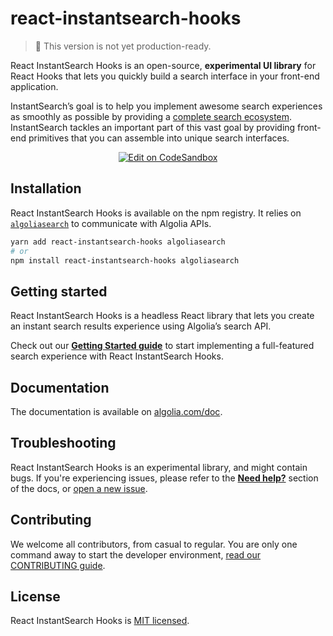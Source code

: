 # react-instantsearch-hooks

> 🚧 This version is not yet production-ready.

React InstantSearch Hooks is an open-source, **experimental UI library** for React Hooks that lets you quickly build a search interface in your front-end application.

InstantSearch’s goal is to help you implement awesome search experiences as smoothly as possible by providing a [complete search ecosystem](https://algolia.com/doc/guides/getting-started/how-algolia-works/#the-full-ecosystem). InstantSearch tackles an important part of this vast goal by providing front-end primitives that you can assemble into unique search interfaces.

<p align="center">
  <a href="https://codesandbox.io/s/github/algolia/react-instantsearch/tree/master/examples/hooks" title="Edit on CodeSandbox">
    <img alt="Edit on CodeSandbox" src="https://codesandbox.io/static/img/play-codesandbox.svg">
  </a>
</p>

## Installation

React InstantSearch Hooks is available on the npm registry. It relies on [`algoliasearch`](https://github.com/algolia/algoliasearch-client-javascript) to communicate with Algolia APIs.

```sh
yarn add react-instantsearch-hooks algoliasearch
# or
npm install react-instantsearch-hooks algoliasearch
```

## Getting started

React InstantSearch Hooks is a headless React library that lets you create an instant search results experience using Algolia’s search API.

Check out our [**Getting Started guide**](https://algolia.com/doc/guides/building-search-ui/getting-started/react-hooks/) to start implementing a full-featured search experience with React InstantSearch Hooks.

## Documentation

The documentation is available on [algolia.com/doc](https://algolia.com/doc/guides/building-search-ui/what-is-instantsearch/react-hooks/).

## Troubleshooting

React InstantSearch Hooks is an experimental library, and might contain bugs. If you're experiencing issues, please refer to the [**Need help?**](https://algolia.com/doc/guides/building-search-ui/what-is-instantsearch/react-hooks/#need-help) section of the docs, or [open a new issue](https://github.com/algolia/react-instantsearch/issues/new?template=Bug_report_Hooks.md&labels=Scope%3A%20Hooks).

## Contributing

We welcome all contributors, from casual to regular. You are only one command away to start the developer environment, [read our CONTRIBUTING guide](https://github.com/algolia/react-instantsearch/blob/master/CONTRIBUTING.md).

## License

React InstantSearch Hooks is [MIT licensed](../../LICENSE).
